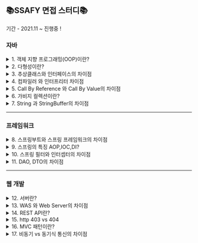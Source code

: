 ## 📚SSAFY 면접 스터디📚

기간 - 2021.11 ~ 진행중 ! 

### 자바
<details>
<summary>1. 객체 지향 프로그래밍(OOP)이란?</summary>
<div markdown="1">
  
  - <b>지헌</b>  
  객체 지향 프로그래밍이란 순차적으로 실행되는 절차 지향적 프로그래밍과는 다르게 객체의 상호작용을 통해 동작하는 것을 의미합니다.
  객체의 상호작용을 통해 상속, 추상화, 다형성을 사용하여 코드 재사용성을 증가시켜줍니다.

  
  - <b>기동</b>  
  객체 지향 프로그래밍은 컴퓨터 프로그래밍의 패러다임 중 하나이며, 컴퓨터 프로그램을 명령어의 목록으로 보는 시각에서 벗어나 여러 개의 독립된 단위, 즉 "객체"들의 모임으로 파악하고자 하는 것이다. 기본 구성요소는 클래스, 객체, 메서드로 이루어져 있으며 캡슐화,상속,다형성이라는 특징을 가지고있다. 객체지향의 목표로는 소프트웨어의 생산성 향상 , 실세계애 대한 쉬운 모델링 등이 있다.

</div>
</details>
<details>
<summary>2. 다형성이란?</summary>
<div markdown="1">

  - <b>지헌</b>  
  하나의 레퍼런스 변수가 다양한 객체를 참조할 수 있는 것을 의미하며 다형성을 구현하기 위해서는 오버로딩과 오버라이딩이 있습니다.

  - <b>기동</b>  
  같은 이름의메소드가 클래스 혹은 객체에 따라 다르게 구현되는것을 말하며
메소드 오버라이딩(overriding) 과 메소드 오버로딩(overloading) 있다.
오버라이딩은 슈퍼클래스에 구현된 메소드를, 서브 클래스에서 자신의 특징에 맞게 동일한 이름으로 다시 구현하는것 이며 오버로딩은 클래스내에서 같은 이름의메소드를 여러개 만드는 것으로 자바에서는 클래스 내에 이름은 같지만 매개 변수의 타입이나 개수가 서로 다른 여러개의 메소드를 작성할수있다.

</div>
</details>

<details>
<summary>3. 추상클래스와 인터페이스의 차이점</summary>
<div markdown="1">

  - <b>지헌</b>  
  인터페이스는 추상 메소드와 상수만을 멤버로 가지며 추상클래스는 최소한 하나의 추상메소드를 갖고있을 경우를 말합니다.
  인터페이스는 해당 인터페이스를 구현하는 클래스들이 같은 기능을 수행하도록 강제할 때 사용되며, 
  추상 클래스는 이를 상속할 각 객체들의 공통점을 찾아 추상화시켜 놓은 것으로 자식 클래스에게 부모클래스의 기능을 구현하도록 할 경우 사용합니다.
  
  - <b>기동</b>  
  추상클래스의 목적은 상속을 받아서 기능을 확장시키는 것이지만 
  인터페이스는 구현하는 모든 클래스에 대해 특정한 메서드가 반드시 존재하도록 강제하는역할로 구현하는 객체가 같은 동작을 하기위해 사용한다.
  구조적으로 추상클래스는 추상메서드가 하나 이상 포함되거나 abstract로 정의 된 경우 인터페이스는 추상메서드로만 이루어진 경우이다.

    공통점 : 둘다 추상메서드를 구현하도록 강제하고 인스턴스화가 불가능하다.
  
</div>
</details>

<details>
<summary>4. 컴파일러 와 인터프리터 차이점</summary>
<div markdown="1">
  
   - <b>기동</b><br>
      컴파일러와 인터프리터 사림이 고급언어를 작성하면 해당 고급언어로 작성된 소스코드를 기계어로 번역하는하는 공통점이 있지만
      컴파일러는 코드 전체를 한번에 번역하여 인터프리터 보다 번역속도는 느리지만 한번 번역을하면 실행 파일이 생성되어 인터프리터보다 실행 시간이 빠른 편입니다.
      인터프리터는 코드를 한줄 한줄 번역하여 진행하기때문에 컴파일러보다 번역속도가 빠르지만 실행파일을 만들지 않고 매번 번역해야기 떄문에 실행속도가 느린 편입니다.

       **추가 질문 컴파일러가 인터프리터보다 실행속도가 빠른데 왜 인터프터를 사용하는 이유가 무엇인가?**

         : 컴파일러는 플랫폼에 종속적이지만, 인터프리터는 모든 플랫폼에 종속되지 않습니다.

        ex) JVM 안에서
        .java  -- 컴파일러 --> .class  -- 인터프리터 --> 기계언어

        .java파일을 javac 컴파일러가 바이트코드인 .class 파일로 변환 .class 상태에서는 플랫폼에 종속적

        인터프리터는 .class 파일내의 바이트코드를 특정환경 기계에서 실행할수 있도록 변환해줍니다.


</div>
</details>

<details>
<summary>5. Call By Reference 와 Call By Value의 차이점</summary>
<div markdown="1">

  - <b>기동</b><br>
    참조에 의한 호출 , 값의 의한 호출로<br>
    Call by value는 메서드 호출 시에 사용되는 인자의 메모리에 저장되어 있는 값(value)을 복사하여 보낸다.<br>
    Call by reference는 메서드 호출 시 사용되는 인자 값의   메모리에 저장되어있는 주소 (Address)를 복사하여 보낸다.<br>
    <br>
    기본 자료형 : call by value 로 동작 (int, short, long, float, double, char, boolean)<br>
    참조 자료형 : call by reference 로 동작 (Array, Class Instance) 
    
</div>
</details>

<details>
<summary>6. 가비지 컬렉션이란?</summary>
<div markdown="1">
  
  - <b>기동</b><br>
   JVM안에 GC는 동적 할당된 메모리 영역(heap) 중에서 더 이상 사용하지 않는 영역을 즉 참조되지 않는 객체등 을 탐지하여 자동으로 해제 시키는 것


</div>
</details>

<details>
<summary>7. String 과 StringBuffer의 차이점</summary>
<div markdown="1">

  
  
  - <b>기동</b><br>
    String은 불변의 속성을 가지고 있지만 StringBuffer는 스트링을 다루는 클래스로 내부에 가변 크기의 버퍼를 가지고 문자의 개수에 따라 버퍼크기를 자동 조절 가능하다.
    String은 불변하기 때문에 문자열 추가,수정 삭제 등의 연산이 빈번하면 힙 메모리의 임시 가비지가 생성된다.

    그래서 String은 문자열 연산이 적고 멀티쓰레드 환경일 경우 StringBuffer는 문자열 연산이 많고 멀티쓰레드인 환경일 경우 적합.

    **StringBuffer 와 StringBuilder 차이
     동기화 유무로 사용하는것을 선택하는데 StringBuffer는 동기화를 지원하지만 StringBuilder는 동기화를 지원하지 않는다. 그래서 단일 쓰레드에서의 성능은 StringBuilder가 더 좋다.


</div>
</details>

<hr>

### 프레임워크
<details>
<summary>8. 스프링부트와 스프링 프레임워크의 차이점</summary>
<div markdown="1">

  - <b>지헌</b>  
  기존 스프링 프레임워크는 기능이 많은 만큼 환경설정과 버전관리를 일일히 해줘야 되는 불편함이 있다. 
  하지만 스프링 부트에서는 스프링 스타터라는 디펜더시만 추가해주면 자동으로 API를 가져오고 내장 톰캣으로 웹 어플리케이션 서버를 실행할 수 있다는 장점을 가지고 있다.

</div>
</details>

<details>
<summary>9. 스프링의 특징 AOP,IOC,DI? </summary>
<div markdown="1">



</div>
</details>

<details>
<summary>10. 스프링 필터와 인터셉터의 차이점 </summary>
<div markdown="1">

  - <b>지헌</b>  
  스프링 필터는 스프링과 무관하게 웹 컨테이너 내부에 존재하며 인터셉터는 스프링 컨테이너 내부에 존재합니다.
  필터는 하나의 요청이 DispatcherServlet에 도착하기 이전에 실행되는 반면,
  인터셉터는 DispatcherServlet이 컨트롤러를 호출하기 전,후에 요청과 응답을 처리하는 기능을 제공합니다. 
  


</div>
</details>

<details>
<summary>11. DAO, DTO의 차이점 </summary>
<div markdown="1">

  - <b>지헌</b>  
  DAO란 데이터베이스에 접근하기 위해 생성된 객체로써, 데이터베이스에 접속하여 조회 및 조작하는 기능을 전담하는 객체입니다.
  DTO란 계층 간의 데이터 교환을 위한 순수 자바객체로서 객체의 속성과 Getter, Setter메소드만을 가지고 있습니다.


</div>
</details>

<hr>

### 웹 개발 
<details>
<summary>12. 서버란?</summary>
<div markdown="1">



</div>
</details>

<details>
<summary>13. WAS 와 Web Server의 차이점</summary>
<div markdown="1">

  - <b>지헌</b>  
  Web Server는 정적인 파일을 제공하는 서버이며 WAS는 동적인 데이터를 제공하기 위한 서버이다.
  일반적으로 WAS는 Web Server의 기능을 내제하고 있어 Web Server없이도 서비스 가능하다.


</div>
</details>

<details>
<summary>14. REST API란?</summary>
<div markdown="1">

  - <b>지헌</b>  
  HTTP URI를 통해 자원을 명시하고, HTTP METHOD를 통해 해당 자원에 대한 연산을 수행하는 것을 의미합니다.
  해당 연산에는 4가지가 존재하며 삽입, 조회, 수정, 삭제 연산이 있습니다.
  REST API를 사용함으로서, 서버와 클라이언트간 분리가 명확해지며, HTTP 표준 프로토콜에 따르는 모든 플랫폼에서 사용이 가능하다는 장점이 있습니다.



</div>
</details>

<details>
<summary>15. http 403 vs 404 </summary>
<div markdown="1">



</div>
</details>

<details>
<summary>16. MVC 패턴이란?  </summary>
<div markdown="1">



</div>
</details>


<details>
<summary>17. 비동기 vs 동기식 통신의 차이점 </summary>
<div markdown="1">

  - <b>지헌</b>  
  동기식 통신에서는 데이터를 받아올때까지 대기하는 상태로 있기떄문에 어떠한 작업도 못한다는 단점이있습니다. 
  하지만 비동기 방식에서는 데이터를 요청하고 결과를 받아오는 시간동안 다른 작업을 수행할 수 있다는 장점을 가지고 있습니다.
  

</div>
</details>
